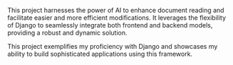 This project harnesses the power of AI to enhance document reading and facilitate easier and more efficient modifications. 
It leverages the flexibility of Django to seamlessly integrate both frontend and backend models, providing a robust and dynamic solution.

This project exemplifies my proficiency with Django and showcases my ability to build sophisticated applications using this framework.

